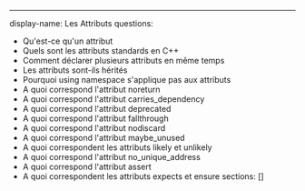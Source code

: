 ---
display-name: Les Attributs
questions:
- Qu'est-ce qu'un attribut
- Quels sont les attributs standards en C++
- Comment déclarer plusieurs attributs en même temps
- Les attributs sont-ils hérités
- Pourquoi using namespace s'applique pas aux attributs
- A quoi correspond l'attribut noreturn
- A quoi correspond l'attribut carries_dependency
- A quoi correspond l'attribut deprecated
- A quoi correspond l'attribut fallthrough
- A quoi correspond l'attribut nodiscard
- A quoi correspond l'attribut maybe_unused
- A quoi correspondent les attributs likely et unlikely
- A quoi correspond l'attribut no_unique_address
- A quoi correspond l'attribut assert
- A quoi correspondent les attributs expects et ensure
sections: []
